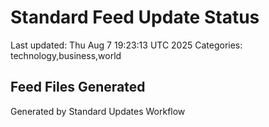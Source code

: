 # Standard Feed Update Status
Last updated: Thu Aug  7 19:23:13 UTC 2025
Categories: technology,business,world

## Feed Files Generated

Generated by Standard Updates Workflow
